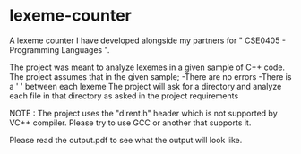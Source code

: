 # lexeme-counter
A lexeme counter I have developed alongside my partners for " CSE0405 - Programming Languages ".

The project was meant to analyze lexemes in a given sample of C++ code. 
The project assumes that in the given sample;
  -There are no errors
  -There is a ' ' between each lexeme
The project will ask for a directory and analyze each file in that directory as asked in the project requirements

NOTE : The project uses the "dirent.h" header which is not supported by VC++ compiler. Please try to use GCC or another that supports it.

Please read the output.pdf to see what the output will look like.
